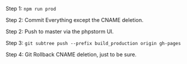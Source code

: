 Step 1: ```npm run prod```

Step 2: Commit Everything except the CNAME deletion.

Step 2: Push to master via the phpstorm UI.

Step 3: ```git subtree push --prefix build_production origin gh-pages```

Step 4: Git Rollback CNAME deletion, just to be sure.
